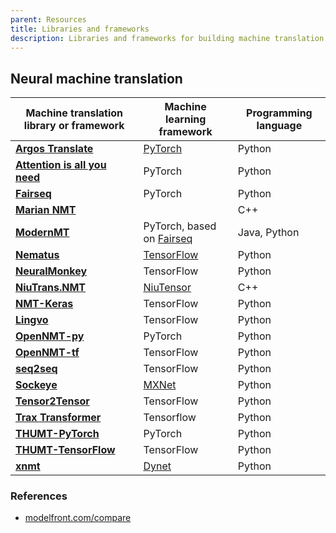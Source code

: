 ```yaml
---
parent: Resources
title: Libraries and frameworks
description: Libraries and frameworks for building machine translation systems
---
```


## Neural machine translation

| Machine translation library or framework | Machine learning framework | Programming language |
| --- | --- | --- |
| [**Argos Translate**](https://github.com/argosopentech/argos-translate) | [PyTorch](https://github.com/pytorch/pytorch) | Python |
| [**Attention is all you need**](https://github.com/jadore801120/attention-is-all-you-need-pytorch) | PyTorch | Python |
| [**Fairseq**](https://github.com/pytorch/fairseq) |	PyTorch | Python |
| [**Marian NMT**](https://github.com/marian-nmt/marian) |  | C++ |
| [**ModernMT**](https://github.com/modernmt/modernmt) | PyTorch, based on [Fairseq](https://github.com/pytorch/fairseq) | Java, Python |
| [**Nematus**](https://github.com/EdinburghNLP/nematus) | [TensorFlow](https://github.com/tensorflow/tensorflow) | Python |
| [**NeuralMonkey**](https://github.com/ufal/neuralmonkey) | TensorFlow | Python |
| [**NiuTrans.NMT**](https://github.com/NiuTrans/NiuTrans.NMT) | [NiuTensor](https://github.com/NiuTrans/NiuTensor) | C++ |
| [**NMT-Keras**](https://github.com/lvapeab/nmt-keras) | TensorFlow | Python |
| [**Lingvo**](https://github.com/tensorflow/lingvo) | TensorFlow | Python |
| [**OpenNMT-py**](https://github.com/OpenNMT/OpenNMT-py) | PyTorch | Python |
| [**OpenNMT-tf**](https://github.com/OpenNMT/OpenNMT-tf) | TensorFlow | Python |
| [**seq2seq**](https://github.com/google/seq2seq) | TensorFlow | Python |
| [**Sockeye**](https://github.com/awslabs/sockeye) | [MXNet](https://github.com/apache/incubator-mxnet) | Python |
| [**Tensor2Tensor**](https://github.com/tensorflow/tensor2tensor) | TensorFlow | Python |
| [**Trax Transformer**](https://github.com/google/trax) | Tensorflow | Python |
| [**THUMT-PyTorch**](https://github.com/THUNLP-MT/THUMT) | PyTorch | Python |
| [**THUMT-TensorFlow**](https://github.com/THUNLP-MT/THUMT/tree/tensorflow) | TensorFlow | Python |
| [**xnmt**](https://github.com/neulab/xnmt) | [Dynet](https://github.com/clab/dynet) | Python |


### References

- [modelfront.com/compare](https://modelfront.com/compare)
